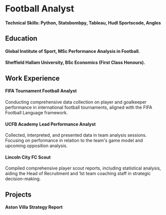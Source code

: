 # Football Analyst

#### Technical Skills: Python, Statsbombpy, Tableau, Hudl Sportscode, Angles

## Education
#### Global Institute of Sport, MSc Performance Analysis in Football. 

#### Sheffield Hallam University, BSc Economics (First Class Honours).

## Work Experience
#### FIFA Tournament Football Analyst
Conducting comprehensive data collection on player and goalkeeper performance in international football tournaments, aligned with the FIFA Football Language framework.

#### UCFB Academy Lead Performance Analyst
Collected, interpreted, and presented data in team analysis sessions. Focusing on performance in relation to the team's game model and upcoming opposition analysis.

#### Lincoln City FC Scout
Compiled comprehensive player scout reports, including statistical analysis, aiding the Head of Recruitment and 1st team coaching staff in strategic decision-making.

## Projects
#### Aston Villa Strategy Report 
